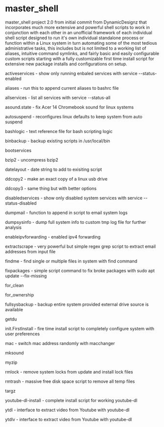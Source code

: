 # master_shell
master_shell project 2.0 from initial commit from DynamicDesignz that incorporates much more extensive and   powerful shell scripts to work in conjunction with each other in an unofficial framework of each individual shell script designed to run it's own individual standalone process or function within a Linux system in turn automating some of the most tedious administrative tasks, this includes but is not limited to a working list of aliases, intuitive command symlinks, and fairly basic and easily configurable custom scripts starting with a fully customizable first time install script for extensive new package installs and configurations on setup.

 

 
activeservices  -  show only running enbaled services with service --status-enabled
 
aliases  -  run this to append current aliases to bashrc file
 
allservices  -  list all services with service --status-all
 
asound.state  -  fix Acer 14 Chromebook sound for linux systems
 
autosuspend  -  reconfigures linux defaults to keep system from auto suspend
 
bashlogic  -  text reference file for bash scripting logic
  
binbackup  -  backup existing scripts in /usr/local/bin
  
bootservices
 
bzip2  -  uncompress bzip2 
 
datelayout  -  date string to add to exisiting script
 
ddcopy2  -  make an exact copy of a linux usb drive
 
ddcopy3  -  same thing but with better options
  
disabledservices  -  show only disabled system services with service --status-disabled
  
dumpmail  -  function to append in script to email system logs
  
dumpsysinfo  -  dump full system info to custom tmp log file for further analysis
  
enableipvforwarding  - enabled ipv4 forwarding
 
extractscrape  -  very powerful but simple regex grep script to extract email addresses from input file
  
findme  -  find single or multiple files in system with find command
 
fixpackages  -  simple script command to fix broke packages with sudo apt update --fix-missing
 
for_clean
 
for_ownership
 
fullsysbackup  -  backup entire system provided external drive source is available 
 
getdu
 
init.FirstInstall  -  fire time install script to completely configure system with user preferences
  
mac  -  switch mac address randomly with macchanger 

mksound
 
myzip
 
rmlock  -  remove system locks from update and install lock files
 
rmtrash  -  massive free disk space script to remove all temp files
  
targz
  
youtube-dl-install  -  complete install script for working youtube-dl 
  
ytdl  -  interface to extract video from Youtube with youtube-dl

ytdlv  -  interface to extract video from Youtube with youtube-dl
